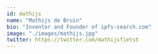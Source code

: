 ```yaml
---
id: mathijs
name: "Mathijs de Bruin"
bio: "Inventor and Founder of ipfs-search.com"
image: "./images/mathijs.jpg"
twitter: https://twitter.com/mathijsfietst
---
```

